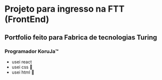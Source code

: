 # Projeto para ingresso na FTT (FrontEnd)
## Portfolio feito para Fabrica de tecnologias Turing
### Programador KoruJa™
- usei react
- usei css :rofl:
- usei html :rofl:
